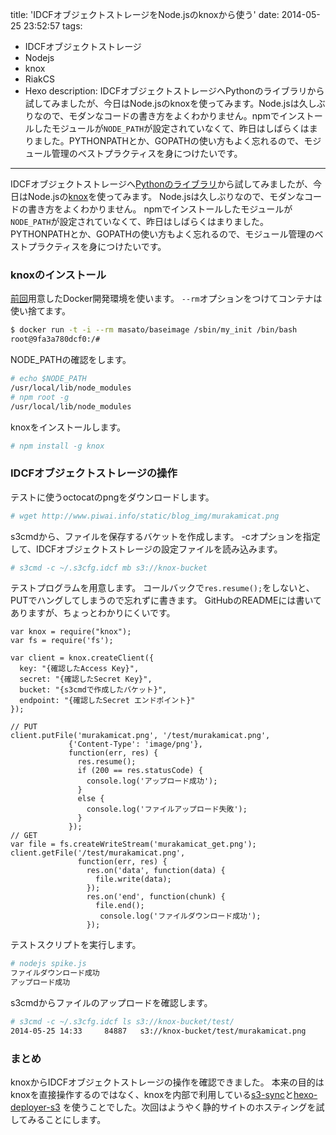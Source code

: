 title: 'IDCFオブジェクトストレージをNode.jsのknoxから使う'
date: 2014-05-25 23:52:57
tags:
 - IDCFオブジェクトストレージ
 - Nodejs
 - knox
 - RiakCS
 - Hexo
description: IDCFオブジェクトストレージへPythonのライブラリから試してみましたが、今日はNode.jsのknoxを使ってみます。Node.jsは久しぶりなので、モダンなコードの書き方をよくわかりません。npmでインストールしたモジュールが`NODE_PATH`が設定されていなくて、昨日はしばらくはまりました。PYTHONPATHとか、GOPATHの使い方もよく忘れるので、モジュール管理のベストプラクティスを身につけたいです。
---
IDCFオブジェクトストレージへ[Pythonのライブラリ](/2014/05/20/idcf-storage/)から試してみましたが、今日はNode.jsの[knox](https://github.com/LearnBoost/knox)を使ってみます。
Node.jsは久しぶりなので、モダンなコードの書き方をよくわかりません。
npmでインストールしたモジュールが`NODE_PATH`が設定されていなくて、昨日はしばらくはまりました。
PYTHONPATHとか、GOPATHの使い方もよく忘れるので、モジュール管理のベストプラクティスを身につけたいです。


<!-- more -->

### knoxのインストール

[前回](/2014/05/24/docker-devenv-nodejs/)用意したDocker開発環境を使います。
`--rm`オプションをつけてコンテナは使い捨てます。
``` bash
$ docker run -t -i --rm masato/baseimage /sbin/my_init /bin/bash
root@9fa3a780dcf0:/#
```

NODE_PATHの確認をします。
``` bash
# echo $NODE_PATH
/usr/local/lib/node_modules
# npm root -g
/usr/local/lib/node_modules
```

knoxをインストールします。
``` bash
# npm install -g knox
```

### IDCFオブジェクトストレージの操作

テストに使うoctocatのpngをダウンロードします。
``` bash
# wget http://www.piwai.info/static/blog_img/murakamicat.png
```

s3cmdから、ファイルを保存するバケットを作成します。
-cオプションを指定して、IDCFオブジェクトストレージの設定ファイルを読み込みます。
``` bash
# s3cmd -c ~/.s3cfg.idcf mb s3://knox-bucket
```

テストプログラムを用意します。
コールバックで`res.resume();`をしないと、PUTでハングしてしまうので忘れずに書きます。
GitHubのREADMEには書いてありますが、ちょっとわかりにくいです。

``` node ~/spike.js
var knox = require("knox");
var fs = require('fs');

var client = knox.createClient({
  key: "{確認したAccess Key}",
  secret: "{確認したSecret Key}",
  bucket: "{s3cmdで作成したバケット}",
  endpoint: "{確認したSecret エンドポイント}"
});

// PUT
client.putFile('murakamicat.png', '/test/murakamicat.png',
             {'Content-Type': 'image/png'},
             function(err, res) {
               res.resume();
               if (200 == res.statusCode) {
                 console.log('アップロード成功');
               }
               else {
                 console.log('ファイルアップロード失敗');
               }
             });
// GET
var file = fs.createWriteStream('murakamicat_get.png');
client.getFile('/test/murakamicat.png',
               function(err, res) {
                 res.on('data', function(data) {
                   file.write(data);
                 });
                 res.on('end', function(chunk) {
                   file.end();
                    console.log('ファイルダウンロード成功');
                 });
```

テストスクリプトを実行します。
``` bash
# nodejs spike.js
ファイルダウンロード成功
アップロード成功
```

s3cmdからファイルのアップロードを確認します。
``` bash
# s3cmd -c ~/.s3cfg.idcf ls s3://knox-bucket/test/
2014-05-25 14:33     84887   s3://knox-bucket/test/murakamicat.png
```

### まとめ
knoxからIDCFオブジェクトストレージの操作を確認できました。
本来の目的はknoxを直接操作するのではなく、knoxを内部で利用している[s3-sync](https://github.com/hughsk/s3-sync)と[hexo-deployer-s3](https://github.com/joshstrange/hexo-deployer-s3)
を使うことでした。次回はようやく静的サイトのホスティングを試してみることにします。




